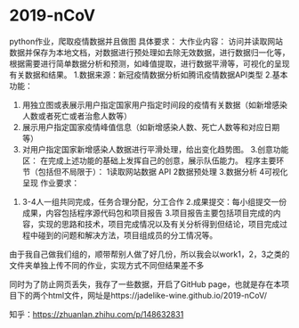 # 2019-nCoV
python作业，爬取疫情数据并且做图
具体要求：
大作业内容：
访问并读取网站数据并保存为本地文档，对数据进行预处理如去除无效数据，进行数据归一化等，根据需要进行简单数据分析和预测，如峰值提取，进行数据平滑等，可视化的呈现有关数据和结果。
1.数据来源：新冠疫情数据分析如腾讯疫情数据API类型
2.基本功能：
1)	用独立图或表展示用户指定国家用户指定时间段的疫情有关数据（如新增感染人数或者死亡或者治愈人数等）
2)	展示用户指定国家疫情峰值信息（如新增感染人数、死亡人数等和对应日期等）
3)	对用户指定国家新增感染人数据进行平滑处理，给出变化趋势图。
3.创意功能区：
在完成上述功能的基础上发挥自己的创意，展示队伍能力。
程序主要环节（包括但不局限于）：
1读取网站数据 API
2数据预处理
3.数据分析
4可视化呈现
作业要求：
1. 3-4人一组共同完成，任务合理分配，分工合作
2.成果提交：每小组提交一份成果，内容包括程序源代码包和项目报告
3.项目报告主要包括项目完成的内容，实现的思路和技术，项目完成情况以及有关分析得到但结论，项目完成过程中碰到的问题和解决方法，项目组成员的分工情况等。


由于我自己做我们组的，顺带帮别人做了好几份，所以我会以work1，2，3之类的文件夹单独上传不同的作业，实现方式不同但结果差不多




同时为了防止网页丢失，我存了一些数据，开启了GitHub page，也就是存在本项目下的两个html文件，网址是https://jadelike-wine.github.io/2019-nCoV/



知乎：https://zhuanlan.zhihu.com/p/148632831
